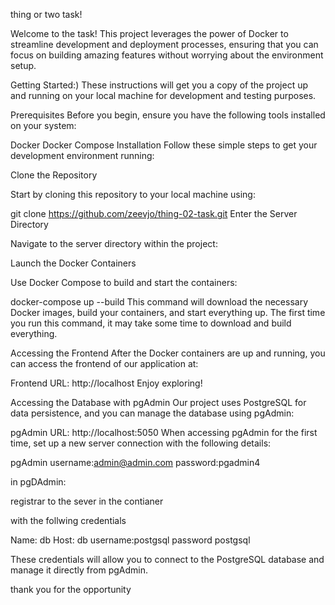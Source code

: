 thing or two task!

Welcome to the task!  This project leverages the power of Docker to streamline development and deployment processes, ensuring that you can focus on building amazing features without worrying about the environment setup.

Getting Started:)
These instructions will get you a copy of the project up and running on your local machine for development and testing purposes.

Prerequisites
Before you begin, ensure you have the following tools installed on your system:

Docker
Docker Compose
Installation
Follow these simple steps to get your development environment running:

Clone the Repository

Start by cloning this repository to your local machine using:

git clone https://github.com/zeevjo/thing-02-task.git
Enter the Server Directory

Navigate to the server directory within the project:

Launch the Docker Containers

Use Docker Compose to build and start the containers:

docker-compose up --build
This command will download the necessary Docker images, build your containers, and start everything up. The first time you run this command, it may take some time to download and build everything.

Accessing the Frontend
After the Docker containers are up and running, you can access the frontend of our application at:

Frontend URL: http://localhost
Enjoy exploring!

Accessing the Database with pgAdmin
Our project uses PostgreSQL for data persistence, and you can manage the database using pgAdmin:

pgAdmin URL: http://localhost:5050
When accessing pgAdmin for the first time, set up a new server connection with the following details:

pgAdmin 
username:admin@admin.com
password:pgadmin4

in pgDAdmin:

registrar to the sever in the contianer

with the follwing credentials

Name: db
Host: db
username:postgsql
password postgsql

These credentials will allow you to connect to the PostgreSQL database and manage it directly from pgAdmin.

thank you for the opportunity
